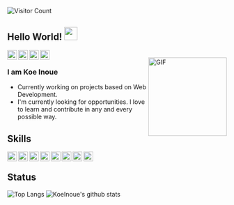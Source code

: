 ![Visitor Count](https://komarev.com/ghpvc/?username=KoeInoue&color=blueviolet)  
## Hello World! <img src="https://raw.githubusercontent.com/iampavangandhi/iampavangandhi/master/gifs/Hi.gif" width="30px"></h2>

<a href="https://twitter.com/KoInoue3">
  <img align="left" alt="Koe's Twitter" width="22px" src="https://cdn.jsdelivr.net/npm/simple-icons@v3/icons/twitter.svg" />
</a>
<a href="https://github.com/KoeInoue">
  <img align="left" alt="Koe's Github" width="22px" src="https://cdn.jsdelivr.net/npm/simple-icons@v3/icons/github.svg" />
</a>
<a href="https://www.linkedin.com/in/koeinoue-software">
  <img align="left" alt="Koe's Linkedin" width="22px" src="https://cdn.jsdelivr.net/npm/simple-icons@v3/icons/linkedin.svg" />
</a>
<a href="https://koeinoue.github.io/introductionLP">
  <img align="left" alt="Koe's introductionLP" width="22px" src="https://cdn.jsdelivr.net/npm/simple-icons@v3/icons/superuser.svg" />
</a>
<br />
<img align="right" alt="GIF" src="https://media.giphy.com/media/26tn33aiTi1jkl6H6/giphy.gif" height="180" />

### I am Koe Inoue
- Currently working on projects based on Web Development.
- I'm currently looking for opportunities. I love to learn and contribute in any and every possible way.

## Skills
<a href="https://developer.mozilla.org/ja/docs/Web/JavaScript">
  <img align="left" alt="JS" width="22px" src="https://cdn.jsdelivr.net/npm/simple-icons@v3/icons/javascript.svg" />
 </a>
<img align="left" alt="Vue" width="22px" src="https://cdn.jsdelivr.net/npm/simple-icons@v3/icons/vue-dot-js.svg" />
<img align="left" alt="React" width="22px" src="https://cdn.jsdelivr.net/npm/simple-icons@v3/icons/react.svg" />
<img align="left" alt="php" width="22px" src="https://cdn.jsdelivr.net/npm/simple-icons@v3/icons/php.svg" />
<img align="left" alt="go" width="22px" src="https://cdn.jsdelivr.net/npm/simple-icons@v3/icons/go.svg" />
<img align="left" alt="mysql" width="22px" src="https://cdn.jsdelivr.net/npm/simple-icons@v3/icons/mysql.svg" />
<img align="left" alt="docker" width="22px" src="https://cdn.jsdelivr.net/npm/simple-icons@v3/icons/docker.svg" />
<img align="left" alt="Flutter" width="22px" src="https://cdn.jsdelivr.net/npm/simple-icons@v3/icons/flutter.svg" />  
<br />
  
## Status
![Top Langs](https://github-readme-stats.vercel.app/api/top-langs/?username=KoeInoue&theme=buefy)
![KoeInoue's github stats](https://github-readme-stats.vercel.app/api?username=KoeInoue&count_private=true&show_icons=true&theme=buefy)
 
